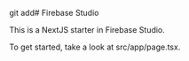 git add# Firebase Studio

This is a NextJS starter in Firebase Studio.

To get started, take a look at src/app/page.tsx.
